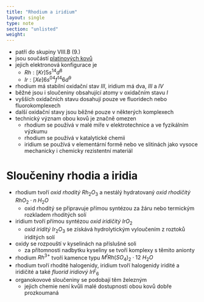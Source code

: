 ```yaml
---
title: "Rhodium a iridium"
layout: single
type: note
section: "unlisted"
weight: 
---
```

- patří do skupiny VIII.B (9.)
- jsou součástí [platinových kovů](/notes/research/chemistry/inorganic-chemistry/periodic-table/platinum-group)
- jejich elektronová konfigurace je
    - $Rh:[Kr]5s^14d^8$
    - $Ir:[Xe]6s^04f^{14}6d^9$
- rhodium má stabilní oxidační stav $III$, iridium má dva, $III$ a $IV$
- běžné jsou i sloučeniny obsahující atomy v oxidačním stavu $I$
- vyšších oxidačních stavu dosahují pouze ve fluoridech nebo fluorokomplexech
- další oxidační stavy jsou běžné pouze v některých komplexech
- technický význam obou kovů je značně omezen
    - rhodium se používá v malé míře v elektrotechnice a ve fyzikálním výzkumu
    - rhodium se používá v katalytické chemii
    - iridium se používá v elementární formě nebo ve slitinách jako vysoce mechanicky i chemicky rezistentní materiál
# Sloučeniny rhodia a iridia
- rhodium tvoří _oxid rhoditý_ $Rh_2O_3$ a nestálý hydratovaný _oxid rhodičitý_ $RhO_2\cdot{n\ H_2O}$
    - oxid rhoditý se připravuje přímou syntézou za žáru nebo termickým rozkladem rhoditých solí
- iridium tvoří přímou syntézou _oxid iridičitý_ $IrO_2$
    - _oxid iriditý_ $Ir_2O_3$ se získává hydrolytickým vyloučením z roztoků iriditých solí
- oxidy se rozpouští v kyselinách na příslušné soli
    - za přítomnosti nadbytku kyseliny se tvoří komplexy s těmito anionty
- rhodium $Rh^{3+}$ tvoří kamence typu $M^IRh(SO_4)_2\cdot{12\ H_2O}$
- rhodium tvoří rhodité halogenidy, iridium tvoří halogenidy iridité a iridičité a také _fluorid iridiový_ $IrF_6$
- organokovové sloučeniny se podobají těm železným
    - jejich chemie není kvůli malé dostupnosti obou kovů dobře prozkoumaná